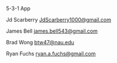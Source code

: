5-3-1 App

Jd Scarberry
    JdScarberry1000@gmail.com

James Bell
    james.bell543@gmail.com

Brad Wong
    btw47@nau.edu

Ryan Fuchs
    ryan.a.fuchs@gmail.com
